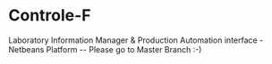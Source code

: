 # Controle-F
Laboratory Information Manager &amp; Production Automation interface - Netbeans Platform
 -- Please go to Master Branch :-)

